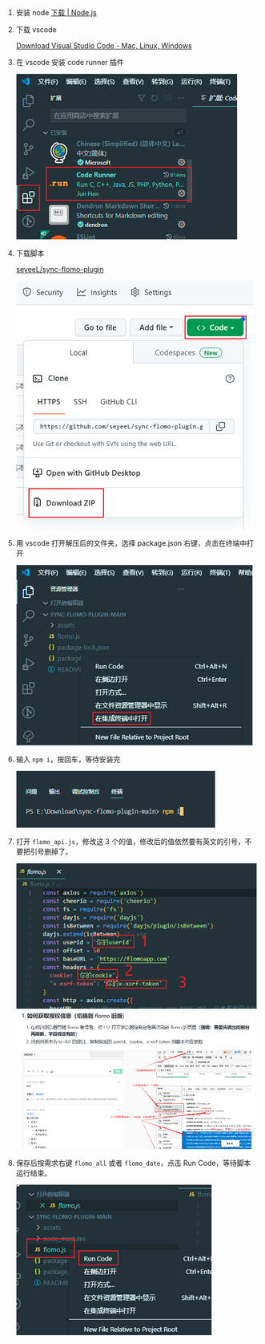 1. 安装 node
   [下载 | Node.js](https://nodejs.org/zh-cn/download/ )

2. 下载 vscode

    [Download Visual Studio Code - Mac, Linux, Windows](https://code.visualstudio.com/download )

3. 在 vscode 安装 code runner 插件

   ![](../assets/6afc38606c38118dae452b568e41ffe4.png)

4. 下载脚本

   [seyeeL/sync-flomo-plugin](https://github.com/seyeeL/sync-flomo-plugin )

   ![](../assets/4c0e2f3d4c97e3d45e64c8d2d498f612.png)

5. 用 vscode 打开解压后的文件夹，选择 package.json 右键，点击在终端中打开

    ![](../assets/7a4d50d2173684a0cf42f51370881674.png)

6. 输入 `npm i`，按回车，等待安装完

    ![](../assets/c80e8fd5e1c32a35a36571ef4e58d50a.png)

7. 打开 `flomo_api.js`，修改这 3 个的值，修改后的值依然要有英文的引号，不要把引号删掉了。

   ![](../assets/e06adf3933f6031e31db98c030e5a20f.png)
   ![](../assets/87393328330b156d319e0e50538ad2af.png)

8. 保存后按需求右键 `flomo_all` 或者 `flomo_date`，点击 Run Code，等待脚本运行结束。

   ![](../assets/1a9249eef1a79f85559b551fe1da134e.png)
